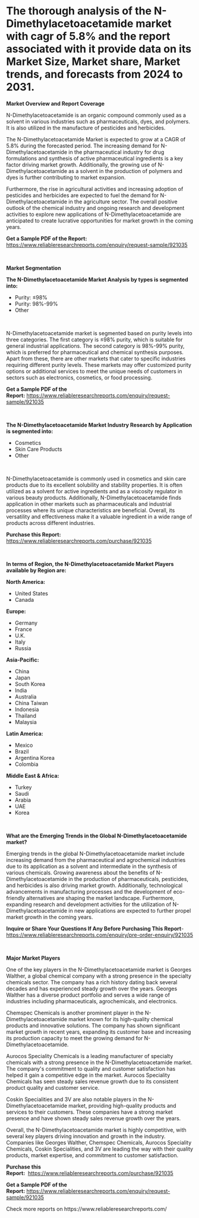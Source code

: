 <p><h1>The thorough analysis of the N-Dimethylacetoacetamide market with cagr of  5.8% and the report associated with it provide data on its Market Size, Market share, Market trends, and forecasts from 2024 to 2031.</h1></p><p><strong>Market Overview and Report Coverage</strong></p>
<p><p>N-Dimethylacetoacetamide is an organic compound commonly used as a solvent in various industries such as pharmaceuticals, dyes, and polymers. It is also utilized in the manufacture of pesticides and herbicides.</p><p>The N-Dimethylacetoacetamide Market is expected to grow at a CAGR of 5.8% during the forecasted period. The increasing demand for N-Dimethylacetoacetamide in the pharmaceutical industry for drug formulations and synthesis of active pharmaceutical ingredients is a key factor driving market growth. Additionally, the growing use of N-Dimethylacetoacetamide as a solvent in the production of polymers and dyes is further contributing to market expansion.</p><p>Furthermore, the rise in agricultural activities and increasing adoption of pesticides and herbicides are expected to fuel the demand for N-Dimethylacetoacetamide in the agriculture sector. The overall positive outlook of the chemical industry and ongoing research and development activities to explore new applications of N-Dimethylacetoacetamide are anticipated to create lucrative opportunities for market growth in the coming years.</p></p>
<p><strong>Get a Sample PDF of the Report:</strong> <a href="https://www.reliableresearchreports.com/enquiry/request-sample/921035">https://www.reliableresearchreports.com/enquiry/request-sample/921035</a></p>
<p>&nbsp;</p>
<p><strong>Market Segmentation</strong></p>
<p><strong>The N-Dimethylacetoacetamide Market Analysis by types is segmented into:</strong></p>
<p><ul><li>Purity: ≤98%</li><li>Purity: 98%-99%</li><li>Other</li></ul></p>
<p>&nbsp;</p>
<p><p>N-Dimethylacetoacetamide market is segmented based on purity levels into three categories. The first category is ≤98% purity, which is suitable for general industrial applications. The second category is 98%-99% purity, which is preferred for pharmaceutical and chemical synthesis purposes. Apart from these, there are other markets that cater to specific industries requiring different purity levels. These markets may offer customized purity options or additional services to meet the unique needs of customers in sectors such as electronics, cosmetics, or food processing.</p></p>
<p><strong>Get a Sample PDF of the Report:</strong>&nbsp;<a href="https://www.reliableresearchreports.com/enquiry/request-sample/921035">https://www.reliableresearchreports.com/enquiry/request-sample/921035</a></p>
<p>&nbsp;</p>
<p><strong>The N-Dimethylacetoacetamide Market Industry Research by Application is segmented into:</strong></p>
<p><ul><li>Cosmetics</li><li>Skin Care Products</li><li>Other</li></ul></p>
<p>&nbsp;</p>
<p><p>N-Dimethylacetoacetamide is commonly used in cosmetics and skin care products due to its excellent solubility and stability properties. It is often utilized as a solvent for active ingredients and as a viscosity regulator in various beauty products. Additionally, N-Dimethylacetoacetamide finds application in other markets such as pharmaceuticals and industrial processes where its unique characteristics are beneficial. Overall, its versatility and effectiveness make it a valuable ingredient in a wide range of products across different industries.</p></p>
<p><strong>Purchase this Report:</strong>&nbsp; <a href="https://www.reliableresearchreports.com/purchase/921035">https://www.reliableresearchreports.com/purchase/921035</a></p>
<p>&nbsp;</p>
<p><strong>In terms of Region, the N-Dimethylacetoacetamide Market Players available by Region are:</strong></p>
<p>
    <p> <strong> North America: </strong>
        <ul>
            <li>United States</li>
            <li>Canada</li>
        </ul>
        </p> 
    <p> <strong> Europe: </strong>
        <ul>
            <li>Germany</li>
            <li>France</li>
            <li>U.K.</li>
            <li>Italy</li>
            <li>Russia</li>
        </ul>
        </p> 
    <p> <strong> Asia-Pacific: </strong>
        <ul>
            <li>China</li>
            <li>Japan</li>
            <li>South Korea</li>
            <li>India</li>
            <li>Australia</li>
            <li>China Taiwan</li>
            <li>Indonesia</li>
            <li>Thailand</li>
            <li>Malaysia</li>
        </ul>
        </p> 
    <p> <strong> Latin America: </strong>
        <ul>
            <li>Mexico</li>
            <li>Brazil</li>
            <li>Argentina Korea</li>
            <li>Colombia</li>
        </ul>
        </p> 
    <p> <strong> Middle East & Africa: </strong>
        <ul>
            <li>Turkey</li>
            <li>Saudi</li>
            <li>Arabia</li>
            <li>UAE</li>
            <li>Korea</li>
        </ul>
    </p>
    </p>
<p>&nbsp;</p>
<p><strong>What are the Emerging Trends in the Global N-Dimethylacetoacetamide market?</strong></p>
<p><p>Emerging trends in the global N-Dimethylacetoacetamide market include increasing demand from the pharmaceutical and agrochemical industries due to its application as a solvent and intermediate in the synthesis of various chemicals. Growing awareness about the benefits of N-Dimethylacetoacetamide in the production of pharmaceuticals, pesticides, and herbicides is also driving market growth. Additionally, technological advancements in manufacturing processes and the development of eco-friendly alternatives are shaping the market landscape. Furthermore, expanding research and development activities for the utilization of N-Dimethylacetoacetamide in new applications are expected to further propel market growth in the coming years.</p></p>
<p><strong>Inquire or Share Your Questions If Any Before Purchasing This Report</strong>- <a href="https://www.reliableresearchreports.com/enquiry/pre-order-enquiry/921035">https://www.reliableresearchreports.com/enquiry/pre-order-enquiry/921035</a></p>
<p>&nbsp;</p>
<p><strong>Major Market Players</strong></p>
<p><p>One of the key players in the N-Dimethylacetoacetamide market is Georges Walther, a global chemical company with a strong presence in the specialty chemicals sector. The company has a rich history dating back several decades and has experienced steady growth over the years. Georges Walther has a diverse product portfolio and serves a wide range of industries including pharmaceuticals, agrochemicals, and electronics.</p><p>Chemspec Chemicals is another prominent player in the N-Dimethylacetoacetamide market known for its high-quality chemical products and innovative solutions. The company has shown significant market growth in recent years, expanding its customer base and increasing its production capacity to meet the growing demand for N-Dimethylacetoacetamide.</p><p>Aurocos Speciality Chemicals is a leading manufacturer of specialty chemicals with a strong presence in the N-Dimethylacetoacetamide market. The company's commitment to quality and customer satisfaction has helped it gain a competitive edge in the market. Aurocos Speciality Chemicals has seen steady sales revenue growth due to its consistent product quality and customer service.</p><p>Coskin Specialities and 3V are also notable players in the N-Dimethylacetoacetamide market, providing high-quality products and services to their customers. These companies have a strong market presence and have shown steady sales revenue growth over the years.</p><p>Overall, the N-Dimethylacetoacetamide market is highly competitive, with several key players driving innovation and growth in the industry. Companies like Georges Walther, Chemspec Chemicals, Aurocos Speciality Chemicals, Coskin Specialities, and 3V are leading the way with their quality products, market expertise, and commitment to customer satisfaction.</p></p>
<p><strong>Purchase this Report:</strong>&nbsp;&nbsp;<a href="https://www.reliableresearchreports.com/purchase/921035">https://www.reliableresearchreports.com/purchase/921035</a></p>
<p></p>
<p><strong>Get a Sample PDF of the Report:</strong>&nbsp;<a href="https://www.reliableresearchreports.com/enquiry/request-sample/921035">https://www.reliableresearchreports.com/enquiry/request-sample/921035</a></p>
<p>Check more reports on https://www.reliableresearchreports.com/</p>